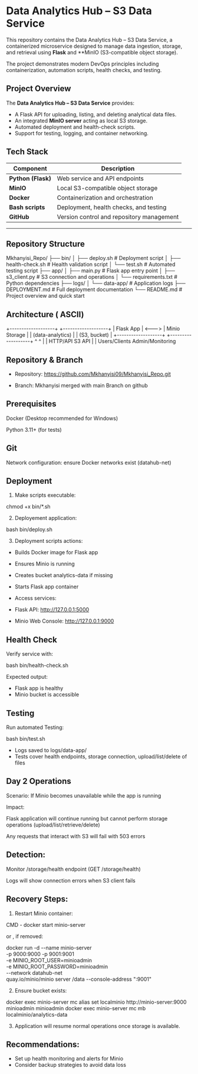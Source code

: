 # Data Analytics Hub – S3 Data Service

This repository contains the Data Analytics Hub – S3 Data Service, a containerized microservice designed to manage data ingestion, storage, and retrieval using **Flask** and **MinIO (S3-compatible object storage).  

The project demonstrates modern DevOps principles including containerization, automation scripts, health checks, and testing.


## Project Overview

The **Data Analytics Hub – S3 Data Service** provides:
- A Flask API for uploading, listing, and deleting analytical data files.
- An integrated **MinIO server** acting as local S3 storage.
- Automated deployment and health-check scripts.
- Support for testing, logging, and container networking.

## Tech Stack

| Component | Description |
|------------|--------------|
| **Python (Flask)** | Web service and API endpoints |
| **MinIO** | Local S3-compatible object storage |
| **Docker** | Containerization and orchestration |
| **Bash scripts** | Deployment, health checks, and testing |
| **GitHub** | Version control and repository management |

---

## Repository Structure

Mkhanyisi_Repo/
├── bin/
│ ├── deploy.sh # Deployment script
│ ├── health-check.sh # Health validation script
│ └── test.sh # Automated testing script
├── app/
│ ├── main.py # Flask app entry point
│ ├── s3_client.py # S3 connection and operations
│ └── requirements.txt # Python dependencies
├── logs/
│ └── data-app/ # Application logs
├── DEPLOYMENT.md # Full deployment documentation
└── README.md # Project overview and quick start

## Architecture ( ASCII)

+-------------------+ +-------------------+
| Flask App | <---> | Minio Storage |
| (data-analytics) | | (S3, bucket) |
+-------------------+ +-------------------+
^ ^
| |
HTTP/API S3 API
| |
Users/Clients Admin/Monitoring



## Repository & Branch


* Repository: https://github.com/Mkhanyisi09/Mkhanyisi_Repo.git

* Branch: Mkhanyisi merged with main Branch on github


## Prerequisites

Docker (Desktop recommended for Windows)

Python 3.11+ (for tests)

## Git

Network configuration: ensure Docker networks exist (datahub-net)

## Deployment

1. Make scripts executable:

chmod +x bin/*.sh

2. Deployement application:

bash bin/deploy.sh

3. Deployment scripts actions:

* Builds Docker image for Flask app

* Ensures Minio is running

* Creates bucket analytics-data if missing

* Starts Flask app container

* Access services:

* Flask API: http://127.0.0.1:5000

* Minio Web Console: http://127.0.0.1:9000

## Health Check

Verify service with:

bash bin/health-check.sh

Expected output:

* Flask app is healthy
* Minio bucket is accessible

## Testing 

Run automated Testing:

bash bin/test.sh

* Logs saved to logs/data-app/
* Tests cover health endpoints, storage connection, upload/list/delete of files


## Day 2 Operations
Scenario: If Minio becomes unavailable while the app is running

Impact:

Flask application will continue running but cannot perform storage operations (upload/list/retrieve/delete)

Any requests that interact with S3 will fail with 503 errors

## Detection:

Monitor /storage/health endpoint (GET /storage/health)

Logs will show connection errors when S3 client fails

## Recovery Steps:

1. Restart Minio container:

CMD - docker start minio-server

or , if removed:

docker run -d --name minio-server \
  -p 9000:9000 -p 9001:9001 \
  -e MINIO_ROOT_USER=minioadmin \
  -e MINIO_ROOT_PASSWORD=minioadmin \
  --network datahub-net \
  quay.io/minio/minio server /data --console-address ":9001"
  
  
  2. Ensure bucket exists:
  
  docker exec minio-server mc alias set localminio http://minio-server:9000 minioadmin minioadmin
docker exec minio-server mc mb localminio/analytics-data


3. Application will resume normal operations once storage is available.

## Recommendations:

* Set up health monitoring and alerts for Minio
* Consider backup strategies to avoid data loss







